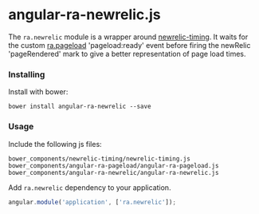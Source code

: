 angular-ra-newrelic.js
======================

The `ra.newrelic` module is a wrapper around [newrelic-timing](https://github.com/uken/newrelic-timing). It waits for the custom [ra.pageload](https://github.com/red-ant/angular-ra-pageload) 'pageload:ready' event before firing the newRelic 'pageRendered' mark to give a better representation of page load times.


### Installing

Install with bower:

```
bower install angular-ra-newrelic --save
```

### Usage

Include the following js files:

```
bower_components/newrelic-timing/newrelic-timing.js
bower_components/angular-ra-pageload/angular-ra-pageload.js
bower_components/angular-ra-newrelic/angular-ra-newrelic.js
```

Add `ra.newrelic` dependency to your application.

```javascript
angular.module('application', ['ra.newrelic']);
```

